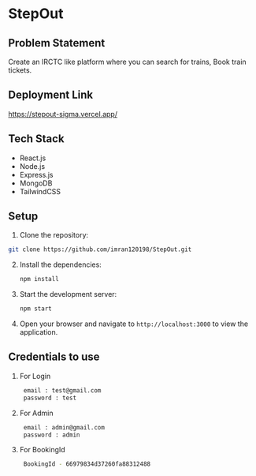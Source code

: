 # StepOut

## Problem Statement

Create an IRCTC like platform where you can search for trains, Book train tickets.

## Deployment Link
https://stepout-sigma.vercel.app/

## Tech Stack

* React.js
* Node.js
* Express.js
* MongoDB
* TailwindCSS

## Setup

  1. Clone the repository:

   ```bash
   git clone https://github.com/imran120198/StepOut.git
   ```

2. Install the dependencies:

   ```bash
   npm install
   ```

3. Start the development server:

   ```bash
   npm start
   ```

4. Open your browser and navigate to `http://localhost:3000` to view the application.

## Credentials to use

1. For Login

   ```bash
    email : test@gmail.com
    password : test
   ```

2. For Admin

   ```bash
    email : admin@gmail.com
    password : admin
   ```

3. For BookingId

   ```bash
    BookingId - 66979834d37260fa88312488
   ```

